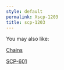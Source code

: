 ```yaml
---
style: default
permalink: Xscp-1203
title: scp-1203
---
```

You may also like:

[Chains](http://scp-wiki.net/chains)

[SCP-601](http://scp-wiki.net/scp-601)
